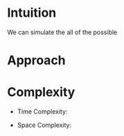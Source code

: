 # Intuition
<!-- Describe your first thoughts on how to solve this problem. -->
We can simulate the all of the possible 

# Approach
<!-- Describe your approach to solving the problem. -->

# Complexity
<!-- Add your time complexity here, e.g. $$O(n)$$ -->
- Time Complexity:

<!-- Add your space complexity here, e.g. $$O(n)$$ -->
- Space Complexity: